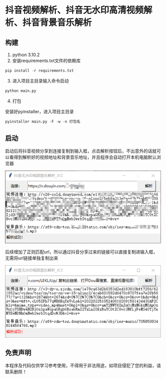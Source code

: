 # 抖音视频解析、抖音无水印高清视频解析、抖音背景音乐解析

## 构建

1. python 3.10.2
2. 安装requirements.txt文件的依赖库

~~~python
pip install -r requirements.txt
~~~

3. 进入项目主目录输入命令启动

~~~python
python main.py
~~~

4. 打包

安装好pyinstaller，进入项目主目录

~~~python
pyinstaller main.py -F -w -n 打包名
~~~

## 启动

启动后将抖音视频分享到连接复制到输入框，点击解析按钮后，不出意外的话就可以看得到解析好的视频地址和背景音乐地址，并且程序会自动打开本机电脑默认浏览器

![image-20220221215337057](https://github.com/JCCGG/DouYin-Parse/blob/master/screenshot/image-20220221215337057.png)

后续增加了正则匹配url，所以通过抖音分享过来的链接可以直接复制进输入框，无需将url链接单独复制出来

![image-20220221215337057](https://github.com/JCCGG/DouYin-Parse/blob/master/screenshot/Snipaste_2022-02-25_10-52-57.png)

## 免责声明

本程序及代码仅供学习参考使用，不得用于非法用途，如项目侵犯了您的利益，请联系删除！
